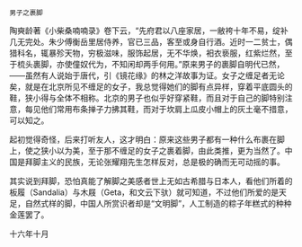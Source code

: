     男子之裹脚 

   陶奭龄著《小柴桑喃喃录》卷下云，“先府君以八座家居，一敝袴十年不易，绽补几无完处。朱少傅衡岳里居侍养，官已三品，客至或身自行酒。近时一二贫士，偶猎科名，辄暴殄天物，穷极滋味，服饰起居，无不华焕，衵衣亵服，红紫烂然，至于梳头裹脚，亦使僮奴代为，不知闲却两手何用。”原来男子的裹脚自明代已然，——虽然有人说始于唐代，引《镜花缘》的林之洋故事为证。女子之缠足者无论矣，就是在北京所见不缠足的女子，我总觉得她们的脚有点异样，穿着平底圆头的鞋，狭小得与全体不相称。北京的男子也似乎好穿紧鞋，而且对于自己的脚特别注意，每见他们常用布条掸子力拂其鞋，而对于坎肩上瓜皮小帽上的灰土毫不措意，可以知之。

   起初觉得奇怪，后来打听友人，这才明白：原来这些男子都有一种什么布裹在脚上，使之狭小以为美，至于那不缠足的女子之裹着脚，由此类推，更为当然了。中国是拜脚主义的民族，无论张耀翔先生怎样反对，总是极的确而无可动摇的事。

   其实说到拜脚，恐怕真能了解脚之美感者世上无如古希腊与日本人，看他们所着的板履（Sandalia）与木屐（Geta，和文云下驮）就可知道，不过他们所爱的是天足，自然式样的脚，中国人所赏识者却是“文明脚”，人工制造的粽子年糕式的种种金莲罢了。

   十六年十月

